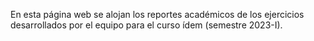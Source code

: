 En esta página web se alojan los reportes académicos de los ejercicios desarrollados por el equipo para el curso ídem (semestre 2023-I).